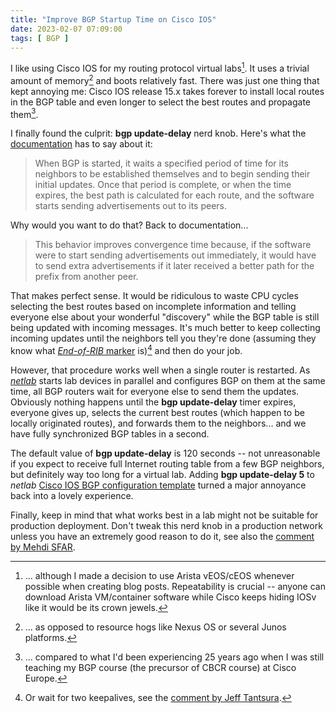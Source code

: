 ```yaml
---
title: "Improve BGP Startup Time on Cisco IOS"
date: 2023-02-07 07:09:00
tags: [ BGP ]
---
```

I like using Cisco IOS for my routing protocol virtual labs[^EOS]. It uses a trivial amount of memory[^RH] and boots relatively fast. There was just one thing that kept annoying me: Cisco IOS release 15.x takes forever to install local routes in the BGP table and even longer to select the best routes and propagate them[^WIR].

I finally found the culprit: **bgp update-delay** nerd knob. Here's what the [documentation](https://www.cisco.com/c/en/us/td/docs/ios-xml/ios/iproute_bgp/command/irg-cr-book/bgp-a1.html#wp6262913850) has to say about it:
<!--more-->
> When BGP is started, it waits a specified period of time for its neighbors to be established themselves and to begin sending their initial updates. Once that period is complete, or when the time expires, the best path is calculated for each route, and the software starts sending advertisements out to its peers.

Why would you want to do that? Back to documentation...

> This behavior improves convergence time because, if the software were to start sending advertisements out immediately, it would have to send extra advertisements if it later received a better path for the prefix from another peer.

That makes perfect sense. It would be ridiculous to waste CPU cycles selecting the best routes based on incomplete information and telling everyone else about your wonderful "discovery" while the BGP table is still being updated with incoming messages. It's much better to keep collecting incoming updates until the neighbors tell you they're done (assuming they know what [*End-of-RIB* marker](https://blog.ipspace.net/2021/09/graceful-restart.html) is)[^2KA] and then do your job.

[^2KA]: Or wait for two keepalives, see the [comment by Jeff Tantsura](https://blog.ipspace.net/2023/02/cisco-ios-bgp-update-delay.html#1650).

However, that procedure works well when a single router is restarted. As _[netlab](https://netlab.tools/)_ starts lab devices in parallel and configures BGP on them at the same time, all BGP routers wait for everyone else to send them the updates. Obviously nothing happens until the **bgp update-delay** timer expires, everyone gives up, selects the current best routes (which happen to be locally originated routes), and forwards them to the neighbors... and we have fully synchronized BGP tables in a second.

The default value of **bgp update-delay** is 120 seconds -- not unreasonable if you expect to receive full Internet routing table from a few BGP neighbors, but definitely way too long for a virtual lab. Adding **bgp update-delay 5** to _netlab_ [Cisco IOS BGP configuration template](https://github.com/ipspace/netlab/commit/e6cf2976446aa0e8bee75fb27ad1f570802f0975) turned a major annoyance back into a lovely experience.

Finally, keep in mind that what works best in a lab might not be suitable for production deployment. Don't tweak this nerd knob in a production network unless you have an extremely good reason to do it, see also the [comment by Mehdi SFAR](https://blog.ipspace.net/2023/02/cisco-ios-bgp-update-delay.html#1652).

[^EOS]: ... although I made a decision to use Arista vEOS/cEOS whenever possible when creating blog posts. Repeatability is crucial -- anyone can download Arista VM/container software while Cisco keeps hiding IOSv like it would be its crown jewels.

[^RH]: ... as opposed to resource hogs like Nexus OS or several Junos platforms.

[^WIR]: ... compared to what I'd been experiencing 25 years ago when I was still teaching my BGP course (the precursor of CBCR course) at Cisco Europe.